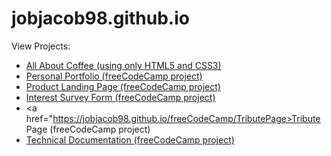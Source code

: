 # jobjacob98.github.io

View Projects:

- <a href="https://jobjacob98.github.io/all_about_coffee">All About Coffee (using only HTML5 and CSS3)</a>
- <a href="https://jobjacob98.github.io/freeCodeCamp/PersonalPortfolio"> Personal Portfolio (freeCodeCamp project)</a>
- <a href="https://jobjacob98.github.io/freeCodeCamp/ProductLandingPage">Product Landing Page (freeCodeCamp project)</a>
- <a href="https://jobjacob98.github.io/freeCodeCamp/SurveyForm">Interest Survey Form (freeCodeCamp project)</a>
- <a href="https://jobjacob98.github.io/freeCodeCamp/TributePage>Tribute Page (freeCodeCamp project)</a>
- <a href="https://jobjacob98.github.io/freeCodeCamp/TechnicalDocumentation">Technical Documentation (freeCodeCamp project)</a>
